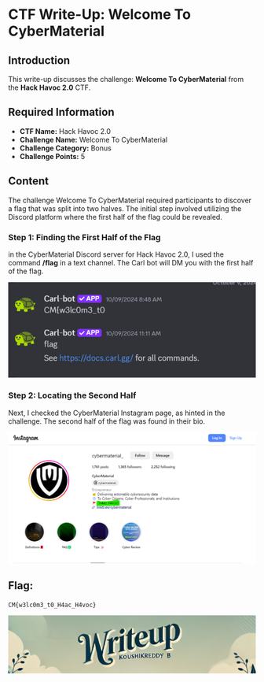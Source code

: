 # CTF Write-Up: Welcome To CyberMaterial

## Introduction

This write-up discusses the challenge: **Welcome To CyberMaterial** from the **Hack Havoc 2.0** CTF.

## Required Information

- **CTF Name:** Hack Havoc 2.0
- **Challenge Name:** Welcome To CyberMaterial
- **Challenge Category:** Bonus
- **Challenge Points:** 5

## Content

The challenge Welcome To CyberMaterial required participants to discover a flag that was split into two halves. The initial step involved utilizing the Discord platform where the first half of the flag could be revealed.

### Step 1: Finding the First Half of the Flag
in the CyberMaterial Discord server for Hack Havoc 2.0, I used the command **/flag** in a text channel. The Carl bot will DM you with the first half of the flag.

![First Half of the Flag](src/images/1.png)

### Step 2: Locating the Second Half
Next, I checked the CyberMaterial Instagram page, as hinted in the challenge. The second half of the flag was found in their bio.

![Second Half of the Flag](src/images/2.png)

## Flag: 
    CM{w3lc0m3_t0_H4ac_H4voc}


![CTF Writeup by KoushikReddyB](src/images/Credits.png)
